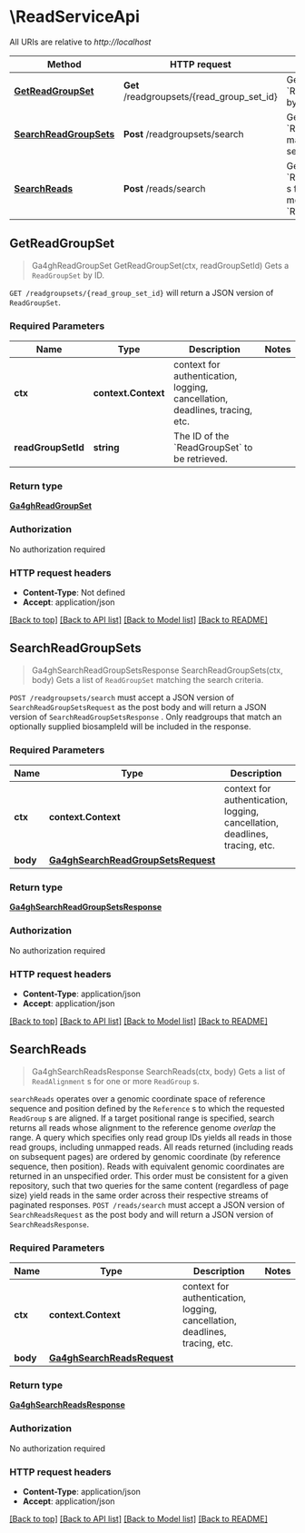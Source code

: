 # \ReadServiceApi

All URIs are relative to *http://localhost*

Method | HTTP request | Description
------------- | ------------- | -------------
[**GetReadGroupSet**](ReadServiceApi.md#GetReadGroupSet) | **Get** /readgroupsets/{read_group_set_id} | Gets a &#x60;ReadGroupSet&#x60; by ID.
[**SearchReadGroupSets**](ReadServiceApi.md#SearchReadGroupSets) | **Post** /readgroupsets/search | Gets a list of &#x60;ReadGroupSet&#x60; matching the search criteria.
[**SearchReads**](ReadServiceApi.md#SearchReads) | **Post** /reads/search | Gets a list of &#x60;ReadAlignment&#x60; s for one or more &#x60;ReadGroup&#x60; s.



## GetReadGroupSet

> Ga4ghReadGroupSet GetReadGroupSet(ctx, readGroupSetId)
Gets a `ReadGroupSet` by ID.

`GET /readgroupsets/{read_group_set_id}` will return a JSON version of `ReadGroupSet`.

### Required Parameters


Name | Type | Description  | Notes
------------- | ------------- | ------------- | -------------
**ctx** | **context.Context** | context for authentication, logging, cancellation, deadlines, tracing, etc.
**readGroupSetId** | **string**| The ID of the &#x60;ReadGroupSet&#x60; to be retrieved. | 

### Return type

[**Ga4ghReadGroupSet**](ga4ghReadGroupSet.md)

### Authorization

No authorization required

### HTTP request headers

- **Content-Type**: Not defined
- **Accept**: application/json

[[Back to top]](#) [[Back to API list]](../README.md#documentation-for-api-endpoints)
[[Back to Model list]](../README.md#documentation-for-models)
[[Back to README]](../README.md)


## SearchReadGroupSets

> Ga4ghSearchReadGroupSetsResponse SearchReadGroupSets(ctx, body)
Gets a list of `ReadGroupSet` matching the search criteria.

`POST /readgroupsets/search` must accept a JSON version of `SearchReadGroupSetsRequest` as the post body and will return a JSON version of `SearchReadGroupSetsResponse` . Only readgroups that match an optionally supplied biosampleId will be included in the response.

### Required Parameters


Name | Type | Description  | Notes
------------- | ------------- | ------------- | -------------
**ctx** | **context.Context** | context for authentication, logging, cancellation, deadlines, tracing, etc.
**body** | [**Ga4ghSearchReadGroupSetsRequest**](Ga4ghSearchReadGroupSetsRequest.md)|  | 

### Return type

[**Ga4ghSearchReadGroupSetsResponse**](ga4ghSearchReadGroupSetsResponse.md)

### Authorization

No authorization required

### HTTP request headers

- **Content-Type**: application/json
- **Accept**: application/json

[[Back to top]](#) [[Back to API list]](../README.md#documentation-for-api-endpoints)
[[Back to Model list]](../README.md#documentation-for-models)
[[Back to README]](../README.md)


## SearchReads

> Ga4ghSearchReadsResponse SearchReads(ctx, body)
Gets a list of `ReadAlignment` s for one or more `ReadGroup` s.

`searchReads` operates over a genomic coordinate space of reference sequence and position defined by the `Reference` s to which the requested `ReadGroup` s are aligned.  If a target positional range is specified, search returns all reads whose alignment to the reference genome *overlap* the range. A query which specifies only read group IDs yields all reads in those read groups, including unmapped reads.  All reads returned (including reads on subsequent pages) are ordered by genomic coordinate (by reference sequence, then position). Reads with equivalent genomic coordinates are returned in an unspecified order. This order must be consistent for a given repository, such that two queries for the same content (regardless of page size) yield reads in the same order across their respective streams of paginated responses.  `POST /reads/search` must accept a JSON version of `SearchReadsRequest` as the post body and will return a JSON version of `SearchReadsResponse`.

### Required Parameters


Name | Type | Description  | Notes
------------- | ------------- | ------------- | -------------
**ctx** | **context.Context** | context for authentication, logging, cancellation, deadlines, tracing, etc.
**body** | [**Ga4ghSearchReadsRequest**](Ga4ghSearchReadsRequest.md)|  | 

### Return type

[**Ga4ghSearchReadsResponse**](ga4ghSearchReadsResponse.md)

### Authorization

No authorization required

### HTTP request headers

- **Content-Type**: application/json
- **Accept**: application/json

[[Back to top]](#) [[Back to API list]](../README.md#documentation-for-api-endpoints)
[[Back to Model list]](../README.md#documentation-for-models)
[[Back to README]](../README.md)

